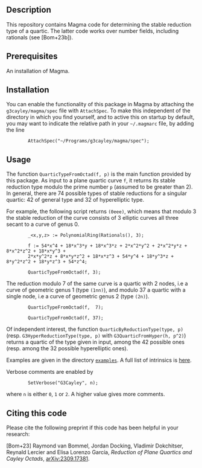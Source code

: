 Description
--

This repository contains Magma code for determining the stable reduction type of a quartic.
The latter code works over number fields, including rationals (see [Bom+23b]).

Prerequisites
--

An installation of Magma.

Installation
--

You can enable the functionality of this package in Magma by attaching the `g3cayley/magma/spec` file with `AttachSpec`. To make this independent of the directory in which you find yourself, and to active this on startup by default, you may want to indicate the relative path in your `~/.magmarc` file, by adding the line
```
        AttachSpec("~/Programs/g3cayley/magma/spec");
```

Usage
--

The function `QuarticTypeFromOctad(f, p)` is the main function provided by this package. As input to a plane quartic curve `f`, it returns its stable reduction type modulo the prime number `p` (assumed to be greater than 2). In general, there are 74 possible types of stable reductions for a singular quartic: 42 of general type and 32 of hyperelliptic type.

For example, the following script returns `(0eee)`, which means that modulo 3 the stable reduction of the curve consists of 3 elliptic curves all three secant to a curve of genus 0.
```
        _<x,y,z> := PolynomialRing(Rationals(), 3);

        f := 54*x^4 + 18*x^3*y + 18*x^3*z + 2*x^2*y^2 + 2*x^2*y*z + 8*x^2*z^2 + 18*x*y^3 +
        2*x*y^2*z + 8*x*y*z^2 + 18*x*z^3 + 54*y^4 + 18*y^3*z + 8*y^2*z^2 + 18*y*z^3 + 54*z^4;

        QuarticTypeFromOctad(f, 3);
```

The reduction modulo 7 of the same curve is a quartic with 2 nodes, i.e a curve of geometric genus 1 (type `(1nn)`), and modulo 37 a quartic with a single node, i.e a curve of geometric genus 2 (type `(2n)`).
```
        QuarticTypeFromOctad(f,  7);

        QuarticTypeFromOctad(f, 37);
```

Of independent interest, the function `QuarticByReductionType(type, p)` (resp. `G3HyperReductionType(type, p)` with `G3QuarticFromHyper(h, p^2)`) returns a quartic of the type given in input, among the 42 possible ones (resp. among the 32 possible hyperelliptic ones).

Examples are given in the directory [`examples`](examples). A full list of intrinsics is [here](intrinsics.md).

Verbose comments are enabled by
```
        SetVerbose("G3Cayley", n);
```
where `n` is either `0`, `1` or `2`. A higher value gives more comments.


Citing this code
--

Please cite the following preprint if this code has been helpful in your research:

[Bom+23] Raymond van Bommel, Jordan Docking, Vladimir Dokchitser, Reynald Lercier and Elisa Lorenzo García,
*Reduction of Plane Quartics and Cayley Octads*,
[arXiv:2309.17381](https://arxiv.org/abs/2309.17381).
